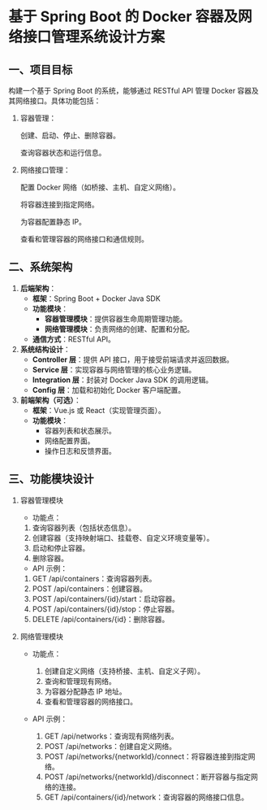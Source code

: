 # 基于 Spring Boot 的 Docker 容器及网络接口管理系统设计方案

## 一、项目目标

构建一个基于 Spring Boot 的系统，能够通过 RESTful API 管理 Docker 容器及其网络接口。具体功能包括：

1. 容器管理：

    创建、启动、停止、删除容器。

    查询容器状态和运行信息。
2. 网络接口管理：

    配置 Docker 网络（如桥接、主机、自定义网络）。

    将容器连接到指定网络。

    为容器配置静态 IP。

    查看和管理容器的网络接口和通信规则。

## 二、系统架构

1. **后端架构**：  
    - **框架**：Spring Boot + Docker Java SDK
    - **功能模块**：
        - **容器管理模块**：提供容器生命周期管理功能。
        - **网络管理模块**：负责网络的创建、配置和分配。
    - **通信方式**：RESTful API。
2. **系统结构设计**：
    - **Controller 层**：提供 API 接口，用于接受前端请求并返回数据。
    - **Service 层**：实现容器与网络管理的核心业务逻辑。
    - **Integration 层**：封装对 Docker Java SDK 的调用逻辑。
    - **Config 层**：加载和初始化 Docker 客户端配置。
3. **前端架构（可选）**：
    - **框架**：Vue.js 或 React（实现管理页面）。
    - **功能模块**：
        - 容器列表和状态展示。
        - 网络配置界面。
        - 操作日志和反馈界面。

## 三、功能模块设计

1. 容器管理模块

    - 功能点：

    1. 查询容器列表（包括状态信息）。
    2. 创建容器（支持映射端口、挂载卷、自定义环境变量等）。
    3. 启动和停止容器。
    4. 删除容器。

    - API 示例：

    1. GET /api/containers：查询容器列表。
    2. POST /api/containers：创建容器。
    3. POST /api/containers/{id}/start：启动容器。
    4. POST /api/containers/{id}/stop：停止容器。
    5. DELETE /api/containers/{id}：删除容器。

2. 网络管理模块

   - 功能点：

     1. 创建自定义网络（支持桥接、主机、自定义子网）。
     2. 查询和管理现有网络。
     3. 为容器分配静态 IP 地址。
     4. 查看和管理容器的网络接口。

   - API 示例：

     1. GET /api/networks：查询现有网络列表。
     2. POST /api/networks：创建自定义网络。
     3. POST /api/networks/{networkId}/connect：将容器连接到指定网络。
     4. POST /api/networks/{networkId}/disconnect：断开容器与指定网络的连接。
     5. GET /api/containers/{id}/network：查询容器的网络接口信息。

